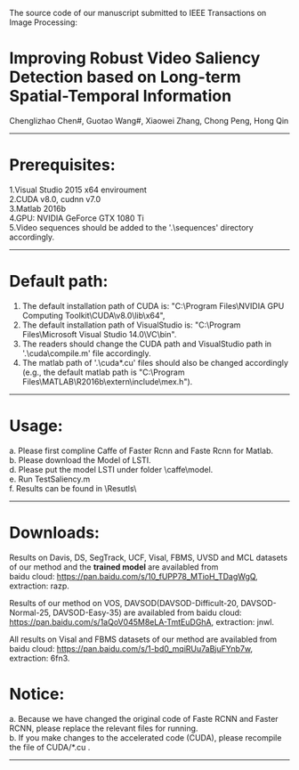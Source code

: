The source code of our manuscript submitted to IEEE Transactions on Image Processing:  
# Improving Robust Video Saliency Detection based on Long-term Spatial-Temporal Information   

Chenglizhao Chen#, Guotao Wang#, Xiaowei Zhang, Chong Peng, Hong Qin   

------------------------------------------------------------------------------------------------------------------------
# Prerequisites:
1.Visual Studio 2015 x64 enviroument  
2.CUDA v8.0, cudnn v7.0  
3.Matlab 2016b  
4.GPU: NVIDIA GeForce GTX 1080 Ti  
5.Video sequences should be added to the '.\sequences' directory accordingly.  

------------------------------------------------------------------------------------------------------------------------
# Default path:   
1. The default installation path of CUDA is: "C:\Program Files\NVIDIA GPU Computing Toolkit\CUDA\v8.0\lib\x64\",  
2. The default installation path of VisualStudio is: "C:\Program Files\Microsoft Visual Studio 14.0\VC\bin".  
3. The readers should change the CUDA path and VisualStudio path in '.\cuda\compile.m' file accordingly.  
4. The matlab path of '.\cuda\*.cu' files should also be changed accordingly  
(e.g., the default matlab path is "C:\Program Files\MATLAB\R2016b\extern\include\mex.h").   

-----------------------------------------------------------------------------------------------------------------------
# Usage:   
a. Please first compline Caffe of Faster Rcnn and Faste Rcnn for Matlab.  
b. Please download the Model of LSTI.  
d. Please put the model LSTI under folder \caffe\model\.  
e. Run TestSaliency.m  
f. Results can be found in \Resutls\  

-----------------------------------------------------------------------------------------------------------------------
# Downloads:  
Results on Davis, DS, SegTrack, UCF, Visal, FBMS, UVSD and MCL datasets of our method and the **trained model** are availabled from  
baidu cloud: https://pan.baidu.com/s/10_fUPP78_MTioH_TDagWgQ, extraction: razp.  

Results of our method on VOS, DAVSOD(DAVSOD-Difficult-20, DAVSOD-Normal-25, DAVSOD-Easy-35) are availabled from
baidu cloud: https://pan.baidu.com/s/1aQoV045M8eLA-TmtEuDGhA, extraction: jnwl.  

All results on Visal and FBMS datasets of our method are availabled from  
baidu cloud: https://pan.baidu.com/s/1-bd0_mqiRUu7aBjuFYnb7w, extraction: 6fn3.  

# Notice:  
a. Because we have changed the original code of Faste RCNN and Faster RCNN, please replace the relevant files for running.  
b. If you make changes to the accelerated code (CUDA), please recompile the file of CUDA/*.cu .  

-------------------------------------------------------------------------------------------------------------------------

